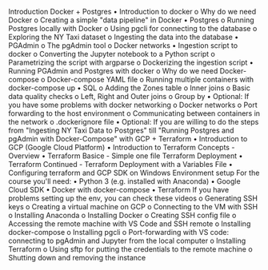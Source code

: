 Introduction
Docker + Postgres
•	Introduction to docker
o	Why do we need Docker
o	Creating a simple "data pipeline" in Docker
•	Postgres
o	Running Postgres locally with Docker
o	Using pgcli for connecting to the database
o	Exploring the NY Taxi dataset
o	Ingesting the data into the database
•	PGAdmin
o	The pgAdmin tool
o	Docker networks
•	Ingestion script to docker
o	Converting the Jupyter notebook to a Python script
o	Parametrizing the script with argparse
o	Dockerizing the ingestion script
•	Running PGAdmin and Postgres with docker
o	Why do we need Docker-compose
o	Docker-compose YAML file
o	Running multiple containers with docker-compose up
•	SQL
o	Adding the Zones table
o	Inner joins
o	Basic data quality checks
o	Left, Right and Outer joins
o	Group by
•	Optional: If you have some problems with docker networking 
o	Docker networks
o	Port forwarding to the host environment
o	Communicating between containers in the network
o	.dockerignore file
•	Optional: If you are willing to do the steps from "Ingesting NY Taxi Data to Postgres" till "Running Postgres and pgAdmin with Docker-Compose" with 
GCP + Terraform
•	Introduction to GCP (Google Cloud Platform)
•	Introduction to Terraform Concepts - Overview
•	Terraform Basice - Simple one file Terraform Deployment
•	Terraform Continued - Terraform Deployment with a Variables File
•	Configuring terraform and GCP SDK on Windows
Environment setup
For the course you'll need:
•	Python 3 (e.g. installed with Anaconda)
•	Google Cloud SDK
•	Docker with docker-compose
•	Terraform
If you have problems setting up the env, you can check these videos
o	Generating SSH keys
o	Creating a virtual machine on GCP
o	Connecting to the VM with SSH
o	Installing Anaconda
o	Installing Docker
o	Creating SSH config file
o	Accessing the remote machine with VS Code and SSH remote
o	Installing docker-compose
o	Installing pgcli
o	Port-forwarding with VS code: connecting to pgAdmin and Jupyter from the local computer
o	Installing Terraform
o	Using sftp for putting the credentials to the remote machine
o	Shutting down and removing the instance

